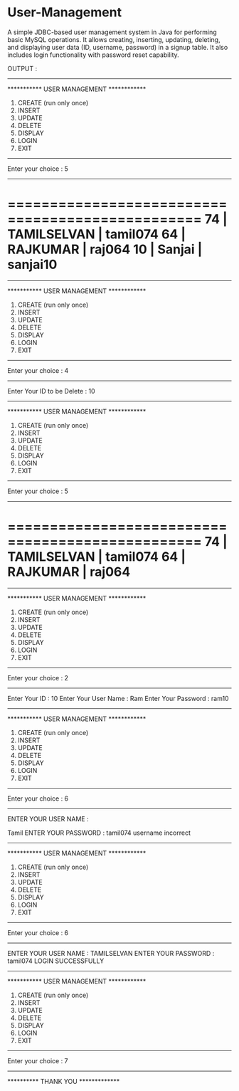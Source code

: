 # User-Management
A simple JDBC-based user management system in Java for performing basic MySQL operations. It allows creating, inserting, updating, deleting, and displaying user data (ID, username, password) in a signup table. It also includes login functionality with password reset capability.

OUTPUT :

***********************
*********** USER MANAGEMENT ************
1. CREATE (run only once)
2. INSERT
3. UPDATE
4. DELETE
5. DISPLAY
6. LOGIN
7. EXIT
***********************
Enter your choice :
5
***********************

=================================================
74 | TAMILSELVAN | tamil074
64 | RAJKUMAR | raj064
10 | Sanjai | sanjai10
=================================================

***********************
*********** USER MANAGEMENT ************
1. CREATE (run only once)
2. INSERT
3. UPDATE
4. DELETE
5. DISPLAY
6. LOGIN
7. EXIT
***********************
Enter your choice :
4
***********************
Enter Your ID to be Delete :
10
***********************
*********** USER MANAGEMENT ************
1. CREATE (run only once)
2. INSERT
3. UPDATE
4. DELETE
5. DISPLAY
6. LOGIN
7. EXIT
***********************
Enter your choice :
5
***********************

=================================================
74 | TAMILSELVAN | tamil074
64 | RAJKUMAR | raj064
=================================================

***********************
*********** USER MANAGEMENT ************
1. CREATE (run only once)
2. INSERT
3. UPDATE
4. DELETE
5. DISPLAY
6. LOGIN
7. EXIT
***********************
Enter your choice :
2
***********************
Enter Your ID :
10
Enter Your User Name :
Ram
Enter Your Password :
ram10
***********************
*********** USER MANAGEMENT ************
1. CREATE (run only once)
2. INSERT
3. UPDATE
4. DELETE
5. DISPLAY
6. LOGIN
7. EXIT
***********************
Enter your choice :
6
***********************
ENTER YOUR USER NAME :

Tamil
ENTER YOUR PASSWORD :
tamil074
username incorrect
***********************
*********** USER MANAGEMENT ************
1. CREATE (run only once)
2. INSERT
3. UPDATE
4. DELETE
5. DISPLAY
6. LOGIN
7. EXIT
***********************
Enter your choice :
6
***********************
ENTER YOUR USER NAME :
TAMILSELVAN 
ENTER YOUR PASSWORD :
tamil074
LOGIN SUCCESSFULLY
***********************
*********** USER MANAGEMENT ************
1. CREATE (run only once)
2. INSERT
3. UPDATE
4. DELETE
5. DISPLAY
6. LOGIN
7. EXIT
***********************
Enter your choice :
7
***********************
********** THANK YOU *************

